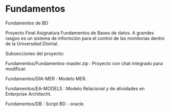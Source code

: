 # Fundamentos

Fundamentos de BD

Proyecto Final Asignatura Fundamentos de Bases de datos. A grandes rasgos es un sistema de informción para el control de las monitorias
dentro de la Univers*dad Distri*al.

Subsecciones del proyecto:

Fundamentos/Fundamentos-master.zip : Proyecto con chat integrado para modificar.

Fundamentos/DIA-MER : Modelo MER.

Fundamentos/EA-MODELS : Modelo Relacional y de atividades en Enterprise Architecht.

Fundamentos/DB : Script BD - oracle.
